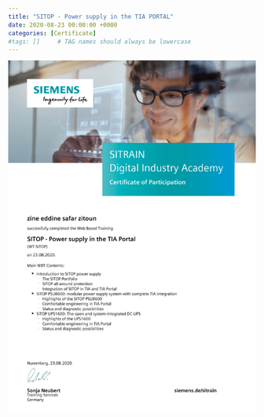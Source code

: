 ```yaml
---
title: "SITOP - Power supply in the TIA PORTAL"
date: 2020-08-23 00:00:00 +0000
categories: [Certificate]
#tags: []     # TAG names should always be lowercase
---
```



![SITOP - Power supply in the TIA PORTAL](./Certs/In_DB_lc.robots.LCPDFCertificateGenerationProductRobot_QA582LI-1.png "SITOP - Power supply in the TIA PORTAL")